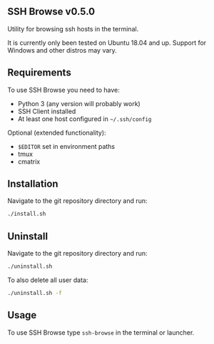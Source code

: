 ## SSH Browse v0.5.0
Utility for browsing ssh hosts in the terminal.

It is currently only been tested on Ubuntu 18.04 and up.
Support for Windows and other distros may vary.

## Requirements
To use SSH Browse you need to have:
- Python 3 (any version will probably work)
- SSH Client installed
- At least one host configured in `~/.ssh/config`

Optional (extended functionality):
- `$EDITOR` set in environment paths
- tmux
- cmatrix

## Installation
Navigate to the git repository directory and run:
```bash
./install.sh
```
## Uninstall
Navigate to the git repository directory and run:
```bash
./uninstall.sh
```
To also delete all user data:
```bash
./uninstall.sh -f
```

## Usage
To use SSH Browse type `ssh-browse` in the terminal or launcher.
